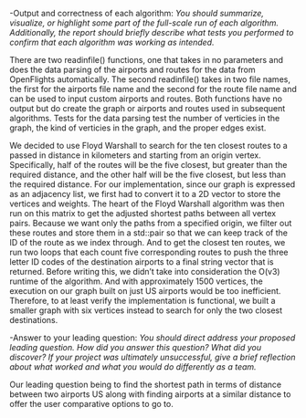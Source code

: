 -Output and correctness of each algorithm: <i>  You should summarize, visualize, or highlight some part of the full-scale run of each algorithm. Additionally, the report should briefly describe what tests you performed to confirm that each algorithm was working as intended.</i>

There are two readinfile() functions, one that takes in no parameters and does the data parsing of the airports and routes for the data from OpenFlights automatically. The second readinfile() takes in two file names, the first for the airports file name and the second for the route file name and can be used to input custom airports and routes. Both functions have no output but do create the graph or airports and routes used in subsequent algorithms. Tests for the data parsing test the number of verticies in the graph, the kind of verticies in the graph, and the proper edges exist.

We decided to use Floyd Warshall to search for the ten closest routes to a passed in distance in kilometers and starting from an origin vertex. Specifically, half of the routes will be the five closest, but greater than the required distance, and the other half will be the five closest, but less than the required distance. For our implementation, since our graph is expressed as an adjacency list, we first had to convert it to a 2D vector to store the vertices and weights. The heart of the Floyd Warshall algorithm was then run on this matrix to get the adjusted shortest paths between all vertex pairs. Because we want only the paths from a specified origin, we filter out these routes and store them in a std::pair so that we can keep track of the ID of the route as we index through. And to get the closest ten routes, we run two loops that each count five corresponding routes to push the three letter ID codes of the destination airports to a final string vector that is returned. Before writing this, we didn’t take into consideration the O(v3) runtime of the algorithm. And with approximately 1500 vertices, the execution on our graph built on just US airports would be too inefficient. Therefore, to at least verify the implementation is functional, we built a smaller graph with six vertices instead to search for only the two closest destinations. 

-Answer to your leading question: <i> You should direct address your proposed leading question. How did you answer this question? What did you discover? If your project was ultimately unsuccessful, give a brief reflection about what worked and what you would do differently as a team. </i>

Our leading question being to find the shortest path in terms of distance between two airports US along with finding airports at a similar distance to offer the user comparative options to go to.

